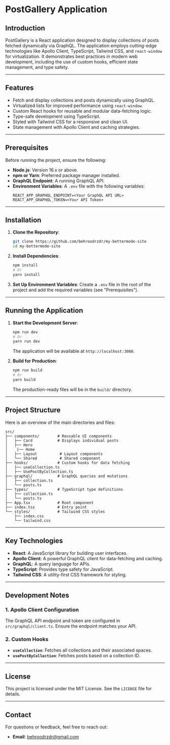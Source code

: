 # PostGallery Application

## Introduction
PostGallery is a React application designed to display collections of posts fetched dynamically via GraphQL. The application employs cutting-edge technologies like Apollo Client, TypeScript, Tailwind CSS, and `react-window` for virtualization. It demonstrates best practices in modern web development, including the use of custom hooks, efficient state management, and type safety.

---

## Features
- Fetch and display collections and posts dynamically using GraphQL.
- Virtualized lists for improved performance using `react-window`.
- Custom React hooks for reusable and modular data-fetching logic.
- Type-safe development using TypeScript.
- Styled with Tailwind CSS for a responsive and clean UI.
- State management with Apollo Client and caching strategies.

---

## Prerequisites

Before running the project, ensure the following:

- **Node.js**: Version 16.x or above.
- **npm or Yarn**: Preferred package manager installed.
- **GraphQL Endpoint**: A running GraphQL API.
- **Environment Variables**: A `.env` file with the following variables:
  ```plaintext
  REACT_APP_GRAPHQL_ENDPOINT=<Your GraphQL API URL>
  REACT_APP_GRAPHQL_TOKEN=<Your API Token>
  ```

---

## Installation

1. **Clone the Repository**:
   ```bash
   git clone https://github.com/behroodrzdr/my-bettermode-site
   cd my-bettermode-site
   ```

2. **Install Dependencies**:
   ```bash
   npm install
   # Or
   yarn install
   ```

3. **Set Up Environment Variables**:
   Create a `.env` file in the root of the project and add the required variables (see "Prerequisites").

---

## Running the Application

1. **Start the Development Server**:
   ```bash
   npm run dev
   # Or
   yarn run dev
   ```

   The application will be available at `http://localhost:3000`.

2. **Build for Production**:
   ```bash
   npm run build
   # Or
   yarn build
   ```

   The production-ready files will be in the `build/` directory.

---

## Project Structure

Here is an overview of the main directories and files:

```
src/
├── components/        # Reusable UI components
│   ├── Card           # Displays individual posts
│   ├── Hero
│    |── Home
│   ├── Layout          # Layout components
│   └── Shared          # Shared component
├── hooks/             # Custom hooks for data fetching
│   ├── useCollection.ts
│   ├── UsePostByCollection.ts
├── graphql/           # GraphQL queries and mutations
│   ├── collection.ts
│   └── posts.ts
├── types/             # TypeScript type definitions
│   ├── collection.ts
│   └── posts.ts
├── App.tsx            # Root component
├── index.tsx          # Entry point
└── styles/            # Tailwind CSS styles
    ├── index.css
    └── tailwind.css
```

---

## Key Technologies

- **React**: A JavaScript library for building user interfaces.
- **Apollo Client**: A powerful GraphQL client for data-fetching and caching.
- **GraphQL**: A query language for APIs.
- **TypeScript**: Provides type safety for JavaScript.
- **Tailwind CSS**: A utility-first CSS framework for styling.

---

## Development Notes

### 1. Apollo Client Configuration
The GraphQL API endpoint and token are configured in `src/graphql/client.ts`. Ensure the endpoint matches your API.

### 2. Custom Hooks
- **`useCollection`**: Fetches all collections and their associated spaces.
- **`usePostByCollection`**: Fetches posts based on a collection ID.

---

## License

This project is licensed under the MIT License. See the `LICENSE` file for details.

---

## Contact

For questions or feedback, feel free to reach out:
- **Email**: behroodrzdr@gmail.com

